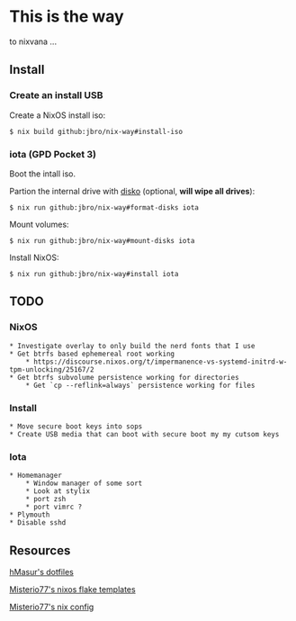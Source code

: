 # This is the way

to nixvana ...

## Install

### Create an install USB

Create a NixOS install iso:

    $ nix build github:jbro/nix-way#install-iso

### iota (GPD Pocket 3)

Boot the intall iso.

Partion the internal drive with [disko](https://github.com/nix-community/disko) (optional, **will wipe all drives**):

    $ nix run github:jbro/nix-way#format-disks iota

Mount volumes:

    $ nix run github:jbro/nix-way#mount-disks iota
    
Install NixOS:

    $ nix run github:jbro/nix-way#install iota
    
## TODO

### NixOS

    * Investigate overlay to only build the nerd fonts that I use
    * Get btrfs based ephemereal root working
        * https://discourse.nixos.org/t/impermanence-vs-systemd-initrd-w-tpm-unlocking/25167/2
    * Get btrfs subvolume persistence working for directories
        * Get `cp --reflink=always` persistence working for files

### Install

    * Move secure boot keys into sops
    * Create USB media that can boot with secure boot my my cutsom keys

### Iota

    * Homemanager
        * Window manager of some sort
        * Look at stylix
        * port zsh
        * port vimrc ?
    * Plymouth
    * Disable sshd

## Resources

[hMasur's dotfiles](https://github.com/nmasur/dotfiles)

[Misterio77's nixos flake templates](https://github.com/Misterio77/nix-starter-configs)

[Misterio77's nix config](https://github.com/Misterio77/nix-config)
